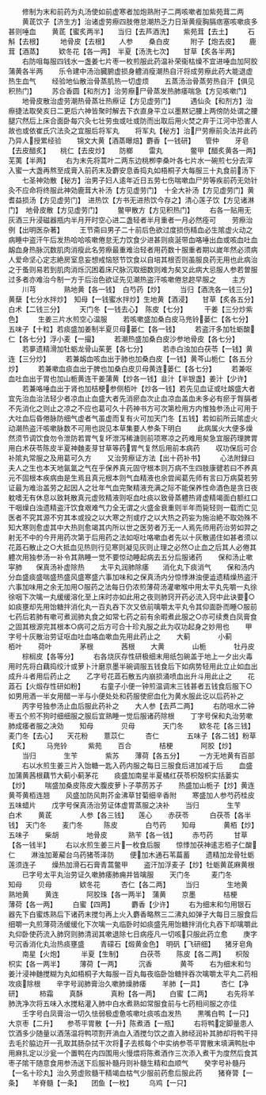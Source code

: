 <!-- { "loadSidebar": true } -->
　　修制为末和前药为丸汤使如前虚寒者加炮熟附子二两咳嗽者加紫苑茸二两
　　黄茋饮子【济生方】治诸虚劳瘵四肢倦怠潮热乏力日渐黄瘦胸膈痞塞咳嗽痰多甚则唾血
　　黄茋【蜜炙两半】　　当归【去芦酒洗】　　紫苑茸【去土】
　　石斛【去根】　　　地骨皮【去根】　　人参
　　桑白皮　　　附子【炮去皮】　　鹿茸【酒蒸】
　　欵冬花【各一两】　半夏【汤洗七次】　　甘草【炙各半两】
　　右防咀每服四钱水一盏姜七片枣一枚煎服此药温补荣衞枯燥不宜进唾血加阿胶蒲黄各半两
　　乐令建中汤治臓腑虚损身軆消瘦潮热自汗将成劳瘵此药大能退虚热生血气
　　经验地仙散治骨蒸肌热一切虚烦
　　五蒸汤治骨蒸劳热自汗【俱见积热门】
　　苏合香圆【和剂方】治劳瘵尸骨蒸发热肺痿喘急【方见咳嗽门】
　　地骨皮散治虚劳潮热骨蒸壮热瘵证【方见虚劳门】
　　遇仙灸【和剂方】治瘵捷法取癸亥日二更后六神皆聚时解去下衣直身平立以墨黙记腰上两傍防处谓之腰腿穴然后上床合面卧每穴灸七壮劳虫或吐或防而出取后用火焚之弃于江河中恐害人故也或依崔氏穴法灸之宜服后将军丸
　　将军丸【秘方】治尸劳瘵前灸法并此药乃异人授累经验
　　锦文大黄【酒蒸曝焙】麝香【一钱研】　　管仲
　　牙皂【去皮醋炙】　　桃仁【去皮炒】　　防榔
　　雷丸　　　　鳖甲【醋炙黄各一两】　芜荑【半两】
　　右为末先将蒿叶二两东边桃栁李桑叶各七片水一碗煎七分去滓入蜜一大盏再熬至成膏入前药末及麝安息香捣丸如梧桐子大每服三十丸食前汤下
　　七圣神効散【秘方】治男子妇人逺年近日五劳七伤喘嗽血尸劳等疾前药无効针灸不应命将终服此神効鹿茸大补汤【方见虚劳门】　十全大补汤【方见虚劳门】黄耆益损汤【方见虚劳门】　进热饮【方书无进热饮今存之】清心莲子饮【方见诸淋门】　地骨皮散【方见虚劳门】
　　鳖甲散方【方见积热门】
　　右各一贴用无灰酒三升浸磁器瓶内半月开时空心进二盏轻者半月重者一月必然痊可
　　劳瘵治例【出明医杂著】
　　王节斋曰男子二十前后色欲过度损伤精血必生隂虚火动之病睡中盗汗午后发热哈哈咳嗽倦怠无力饮食少进甚则痰涎带血咯唾出血或咳血吐血衂血身热脉沉数肌肉消瘦此名劳瘵最重难治轻者用药数十服重者期以嵗年然必须病人爱命坚心定志絶房室息妄想戒恼怒节饮食以自培其根否则虽服良药无用也此病治之于蚤则易若到肌肉消烁沉困着床尺脉沉取细数则难为矣又此病大忌服人参若曽服过多者亦难治今制一方于后治色欲证先见潮热盗汗咳嗽倦怠趂早服之
　　主方
　　川芎　　　　熟地黄【各一钱】　白芍药【炒】
　　当归【酒洗各一钱三分】黄蘖【七分水拌炒】　知母【一钱蜜水拌炒】生地黄【酒浸】　　甘草【炙各五分】　　白术【二钱三分】
　　天门冬【一钱去心】　陈皮【七分】　　　干姜【三分炒紫色】
　　生姜三片水煎空心温服
　　若咳嗽盛加桑白皮马兠铃蒌仁【各七分】五味子【十粒】若痰盛加姜制半夏贝母蒌仁【各一钱】
　　若盗汗多加牡蛎酸仁【各七分】浮小麦【一撮】
　　若潮热盛加桑白皮沙参地骨皮【各七分】
　　若夣遗精滑加牡蛎龙骨山茱茰【各七分】
　　若赤白浊加白茯苓【一钱】黄连【三分炒】
　　若兼衂血咳血出于肺也加桑白皮【一钱】黄芩山栀仁【各五分炒】
　　若兼嗽血痰血出于脾也加桑白皮贝母黄连蒌仁【各七分】
　　若兼呕血吐血出于胃也加山栀黄连干姜蒲黄【炒各一钱】韭汁【半银盏】姜汁【少许】
　　若兼咯唾血出于肾也加桔梗参侧栢叶【炒各一钱】若先见血证或吐衂盛大者宜先治血治法轻少者凉血止血盛大者先消瘀血次止血凉血盖血未多必有瘀于胷膈者不先消化之则止之凉之不应也葛可久十药神书方可次第检用方内惟独参汤止可用于大吐血后昏倦脉防细气虚者气虽虚而复有火可加天门冬【五钱】若如前所云隂虚火动潮热盗汗咳嗽脉数不可用也説见本草集要人参条下明白
　　此病属火大便多燥然须节调饮食勿令泄防若胃气复坏泄泻稀溏则前项寒凉之药难用矣急宜服药理脾胃用白术茯苓陈皮半夏神麯麦芽甘草等药胃气复然后用前本病药
　　収功保后可合补隂丸常服之及用葛可久方
　　又治劳瘵证方法【出十药补书】
　　心法附録曰夫人之生也本天地氤氲之气在乎保养真元固守根本则万病不生四肢康徤若曰不养真元不固根本疾病由是生焉且真元根本则气血精液也余尝闻葛先师有言曰万病莫若劳证最为难治盖劳之起因人之壮年气血完聚精液充满之际不能保养性命酒色是贪日夜躭嗜无有休息以致耗散真元虚败精液则呕血吐痰以致骨蒸軆热肾虚精竭面白额红口干咽燥白浊遗精盗汗饮食艰难气力全无谓之火盛金衰重则半年而毙轻则一载而亡见医者不究其源不穷其本或投之以大寒之剂或疗之以大热之药妄为施治絶不取効殊不知大寒则愈虚其中大热则愈竭其内所以世之医劳者万无一人焉先师用药治劳如羿之射无不中的今开用药次第于后用药之法如呕吐咯嗽血者先以十灰散遏住如甚者须以花蕋石散止之○大抵血见热则行见寒则凝见灰则止理之必然○止血之后其人必倦其軆次用独参汤一补令其熟睡一觉不要惊动睡起病去五分后服诸药
　　保和汤止嗽寜肺　　保真汤补虚除热
　　太平丸润肺除痿　　消化丸下痰消气
　　保和汤内分血盛痰盛喘盛热盛风盛寒盛六事加味和之保真汤内分惊悸淋浊便澁遗精燥热盗汗六事加味用之余无加用○服药之法每日仍浓煎薄荷汤灌嗽喉中用太平丸先嚼一丸徐徐咽下次噙一丸缓缓溶化至上床时亦如此用之夜则肺窍开药必流入窍中此诀要○如痰壅却先用饴糖拌消化丸一百丸吞下次又依前噙嚼太平丸令其仰面卧而睡○服前七药后若肺有嗽可煮润肺丸食之如常七药之前有余暇煮此服之○亦可续煑白凤膏食之固其根源完其根本○病可之后方可合十珍丸服之此为収功起身之妙用也
　　甲字号十灰散治劳证呕血吐血咯血嗽血先用此药止之
　　大蓟　　　　小蓟　　　　栢叶
　　荷叶　　　　茅根　　　　茜根
　　大黄　　　　山栀　　　　牡丹皮
　　棕榈皮【各等分】
　　右各烧灰存性研极细末用纸包碗盖于地上一夕出火毒用时先将白藕捣绞汁或萝卜汁磨京墨半碗调服五钱食后下如病势轻用此立止如血出成升斗者用后药止之
　　乙字号花蕋石散五内崩损涌喷血出升斗用此止之
　　花蕋石【火煅存性研如粉】
　　右童子小便一钟煎温调末三钱甚者五钱食后服下○如男用酒一半女用醋一半与小便处处和药服使瘀血化为黄水服此讫以后药补之
　　丙字号独参汤止血后服此药补之
　　大人参【去芦二两】
　　右防咀水二钟枣五个煎不狗时细细服之服后宜熟睡一觉后服诸药除根
　　丁字号保和丸治劳嗽肺成痿者服之决効
　　知母　　　　贝母　　　　天门冬
　　欵冬花【各三钱】　麦门冬【去心】　　天花粉
　　薏苡仁　　　杏仁　　　　五味子【各二钱】粉草【炙】　　　马兠铃　　　紫苑
　　百合　　　　桔梗　　　　阿胶【炒】
　　当归　　　　生苄　　　　紫苏
　　薄荷【各五分】
　　一方无地黄有百部
　　右以水煎生姜三片入饴糖一匙入药内服之每日三服食后进加减于后
　　血盛加蒲黄茜根藕节大蓟小蓟茅花
　　痰盛加南星半夏橘红茯苓枳殻枳实括蒌实【炒】
　　喘盛加桑皮陈皮大腹皮萝卜子葶苈苏子
　　热盛加山栀子【炒】黄连黄芩黄栢连翘
　　风盛加防风荆芥金沸草甘菊细辛香附
　　寒盛加人参芍药桂皮五味蜡片
　　戊字号保真汤治劳证体虚胃蒸服之决补
　　当归　　　　生苄　　　　白术
　　黄茋　　　　人参【各三钱】　　莲心
　　赤茯苓　　　白茯苓【各半钱】　天门冬
　　麦门冬　　　陈皮　　　　白芍药
　　知母　　　　黄栢【炒】　　　五味子
　　柴胡　　　　地骨皮　　　熟苄【各一钱】
　　赤芍药　　　甘草【各一钱半】
　　右以水煎生姜三片一枚食后服
　　惊悸加茯神逺志栢子仁酸仁
　　淋浊加萆薢台乌药猪苓泽防
　　便加木通石苇萹蓄
　　遗精加龙骨牡蛎莲须连子
　　燥热加滑石石膏青蒿鳖甲
　　盗汗加浮麦子【炒】牡蛎黄茋麻黄根
　　已字号太平丸治劳证久嗽肺痿肺痈并皆噙服
　　天门冬　　　麦门冬　　　知母
　　贝母　　　　欵冬花　　　杏仁【各二两】
　　当归　　　　生地黄　　　熟地黄
　　黄连　　　　阿胶珠【各一两半】　蒲黄
　　京墨　　　　桔梗　　　　薄荷【各一两】
　　白蜜【四两】　　　麝香【少许】
　　右为细末和匀用银石器先下白蜜炼熟后下诸药末搅匀再上火入麝香略熬三二沸丸如弹子大每日三服食后细嚼一丸煎薄荷汤缓缓化下次噙一丸临卧时如痰盛先用饴糖拌消化丸吞下却噙嚼此丸仰卧使药流入肺窍则肺清润其嗽退除七日病痊凡一切咳只服此药立愈
　　庚字号沉香消化丸治热痰壅盛
　　青礞石【煅黄金色】　明矾【飞研细】　　猪牙皂角
　　南星【火炮】　　　半夏【生制】　　　白茯苓
　　陈皮【各二两】　　枳殻　　　　枳实【各一两半】
　　薄荷【一两】　　　沉香　　　　黄芩
　　右为细末和匀姜汁浸神麯搅糊为丸如梧桐子大每服一百丸每夜临卧饴糖拌吞次噙嚼太平丸二药相攻痰除根
　　辛字号润肺膏治久嗽肺燥肺痿
　　羊肺【一具】　　　杏仁【净研】　　　柿霜
　　真酥　　　　真粉【各一两】　　白蜜【二两】
　　右先将羊肺洗净次将五味入水搅粘灌入肺中白水煮熟如常服食前与七药相间服之亦佳
　　壬字号白凤膏治一切久怯弱极虚惫咳嗽吐痰咳血发热
　　黒嘴白鸭【一只】　大京枣【二升】　　参苓平胃散【一升】陈煮酒【一瓶】
　　右将鸭定脚量患人饮酒多少随量以酒荡温将鸭项割开滳血入酒搅匀饮之直入肺经润补其肺却将鸭干挦去毛扵脇边开一孔取其肠杂拭干次将子去核每个中实纳参苓平胃散末填满鸭肚中用麻扎定以沙瓮一个置鸭在内四围用火慢煨将陈煮酒作三次添入煮干为度然后食其枣子隂干随意食用参汤送下后服补髓丹则补髓生精和血顺气
　　癸字号补髓丹【一名十珍丸】治久劳虚败髓干精竭血枯气少服前药愈后服此药
　　猪脊膂【一条】　　羊脊髓【一条】　　团鱼【一枚】
　　乌鸡【一只】

